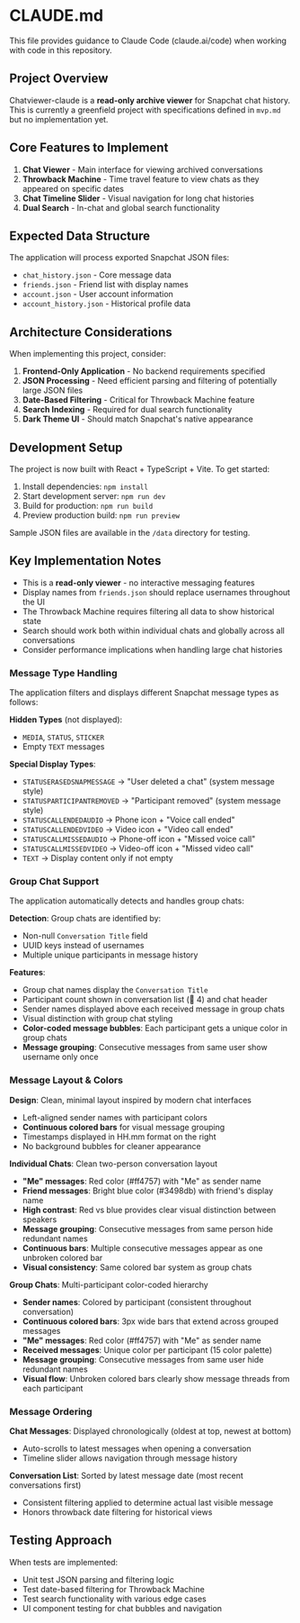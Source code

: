 # CLAUDE.md

This file provides guidance to Claude Code (claude.ai/code) when working with code in this repository.

## Project Overview

Chatviewer-claude is a **read-only archive viewer** for Snapchat chat history. This is currently a greenfield project with specifications defined in `mvp.md` but no implementation yet.

## Core Features to Implement

1. **Chat Viewer** - Main interface for viewing archived conversations
2. **Throwback Machine** - Time travel feature to view chats as they appeared on specific dates
3. **Chat Timeline Slider** - Visual navigation for long chat histories
4. **Dual Search** - In-chat and global search functionality

## Expected Data Structure

The application will process exported Snapchat JSON files:
- `chat_history.json` - Core message data
- `friends.json` - Friend list with display names
- `account.json` - User account information
- `account_history.json` - Historical profile data

## Architecture Considerations

When implementing this project, consider:

1. **Frontend-Only Application** - No backend requirements specified
2. **JSON Processing** - Need efficient parsing and filtering of potentially large JSON files
3. **Date-Based Filtering** - Critical for Throwback Machine feature
4. **Search Indexing** - Required for dual search functionality
5. **Dark Theme UI** - Should match Snapchat's native appearance

## Development Setup

The project is now built with React + TypeScript + Vite. To get started:

1. Install dependencies: `npm install`
2. Start development server: `npm run dev`
3. Build for production: `npm run build`
4. Preview production build: `npm run preview`

Sample JSON files are available in the `/data` directory for testing.

## Key Implementation Notes

- This is a **read-only viewer** - no interactive messaging features
- Display names from `friends.json` should replace usernames throughout the UI
- The Throwback Machine requires filtering all data to show historical state
- Search should work both within individual chats and globally across all conversations
- Consider performance implications when handling large chat histories

### Message Type Handling

The application filters and displays different Snapchat message types as follows:

**Hidden Types** (not displayed):
- `MEDIA`, `STATUS`, `STICKER`
- Empty `TEXT` messages

**Special Display Types**:
- `STATUSERASEDSNAPMESSAGE` → "User deleted a chat" (system message style)
- `STATUSPARTICIPANTREMOVED` → "Participant removed" (system message style)
- `STATUSCALLENDEDAUDIO` → Phone icon + "Voice call ended"
- `STATUSCALLENDEDVIDEO` → Video icon + "Video call ended" 
- `STATUSCALLMISSEDAUDIO` → Phone-off icon + "Missed voice call"
- `STATUSCALLMISSEDVIDEO` → Video-off icon + "Missed video call"
- `TEXT` → Display content only if not empty

### Group Chat Support

The application automatically detects and handles group chats:

**Detection**: Group chats are identified by:
- Non-null `Conversation Title` field
- UUID keys instead of usernames
- Multiple unique participants in message history

**Features**:
- Group chat names display the `Conversation Title`
- Participant count shown in conversation list (👥 4) and chat header
- Sender names displayed above each received message in group chats
- Visual distinction with group chat styling
- **Color-coded message bubbles**: Each participant gets a unique color in group chats
- **Message grouping**: Consecutive messages from same user show username only once

### Message Layout & Colors

**Design**: Clean, minimal layout inspired by modern chat interfaces
- Left-aligned sender names with participant colors
- **Continuous colored bars** for visual message grouping
- Timestamps displayed in HH.mm format on the right
- No background bubbles for cleaner appearance

**Individual Chats**: Clean two-person conversation layout
- **"Me" messages**: Red color (#ff4757) with "Me" as sender name  
- **Friend messages**: Bright blue color (#3498db) with friend's display name
- **High contrast**: Red vs blue provides clear visual distinction between speakers
- **Message grouping**: Consecutive messages from same person hide redundant names
- **Continuous bars**: Multiple consecutive messages appear as one unbroken colored bar
- **Visual consistency**: Same colored bar system as group chats

**Group Chats**: Multi-participant color-coded hierarchy
- **Sender names**: Colored by participant (consistent throughout conversation)
- **Continuous colored bars**: 3px wide bars that extend across grouped messages
- **"Me" messages**: Red color (#ff4757) with "Me" as sender name
- **Received messages**: Unique color per participant (15 color palette)
- **Message grouping**: Consecutive messages from same user hide redundant names
- **Visual flow**: Unbroken colored bars clearly show message threads from each participant

### Message Ordering

**Chat Messages**: Displayed chronologically (oldest at top, newest at bottom)
- Auto-scrolls to latest messages when opening a conversation
- Timeline slider allows navigation through message history

**Conversation List**: Sorted by latest message date (most recent conversations first)
- Consistent filtering applied to determine actual last visible message
- Honors throwback date filtering for historical views

## Testing Approach

When tests are implemented:
- Unit test JSON parsing and filtering logic
- Test date-based filtering for Throwback Machine
- Test search functionality with various edge cases
- UI component testing for chat bubbles and navigation